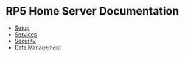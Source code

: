 # RP5 Home Server Documentation

- [Setup](./setup.md)
- [Services](./services.md)
- [Security](./security.md)
- [Data Management](./data.md)
